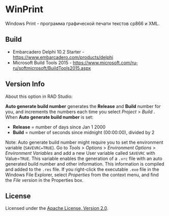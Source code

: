 # WinPrint
Windows Print - программа графической печати текстов cp866 и XML.

## Build

* Embarcadero Delphi 10.2 Starter - https://www.embarcadero.com/products/delphi
* Microsoft Build Tools 2015 - https://www.microsoft.com/ru-ru/softmicrosoft/BuildTools2015.aspx

## Version Info
About this option in RAD Studio:

**Auto generate build number** generates the **Release** and **Build** number 
for you, and increments the numbers each time you 
select *Project* > *Build <Project>*. 
When **Auto generate build number** is set: 
* **Release** = number of days since Jan 1 2000 
* **Build** = number of seconds since midnight (00:00:00), divided by 2 

Note: Auto generate build number might require you to set the environment 
variable (`SAVEVRC=TRUE`). Go to *Tools* > *Options* > *Environment 
Options* > *Environment Variables* and add a new User variable called `SAVEVRC` 
with Value=`TRUE`. This variable enables the generation of a `.vrc` file with 
an auto generated build number and other information. 
This information is compiled and added to the `.res` file. If you right-click 
the executable `.exe` file in the Windows File Explorer, select *Properties* 
from the context menu, and find the *File version* in the Properties box. 

## License

Licensed under the [Apache License, Version 2.0](LICENSE).
